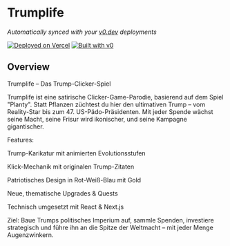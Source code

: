 # Trumplife

*Automatically synced with your [v0.dev](https://v0.dev) deployments*

[![Deployed on Vercel](https://img.shields.io/badge/Deployed%20on-Vercel-black?style=for-the-badge&logo=vercel)](https://vercel.com/miichiiiis-projects/v0-planty-game-concept)
[![Built with v0](https://img.shields.io/badge/Built%20with-v0.dev-black?style=for-the-badge)](https://v0.dev/chat/projects/JEHXJp2nHJC)

## Overview
Trumplife – Das Trump-Clicker-Spiel

Trumplife ist eine satirische Clicker-Game-Parodie, basierend auf dem Spiel "Planty". Statt Pflanzen züchtest du hier den ultimativen Trump – vom Reality-Star bis zum 47. US-Pädo-Präsidenten. Mit jeder Spende wächst seine Macht, seine Frisur wird ikonischer, und seine Kampagne gigantischer.

Features:

Trump-Karikatur mit animierten Evolutionsstufen

Klick-Mechanik mit originalen Trump-Zitaten

Patriotisches Design in Rot-Weiß-Blau mit Gold

Neue, thematische Upgrades & Quests

Technisch umgesetzt mit React & Next.js

Ziel:
Baue Trumps politisches Imperium auf, sammle Spenden, investiere strategisch und führe ihn an die Spitze der Weltmacht – mit jeder Menge Augenzwinkern.
